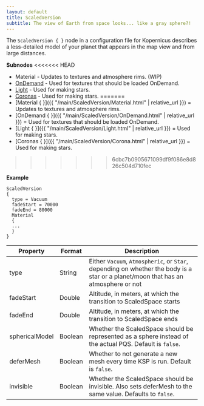 ```yaml
---
layout: default
title: ScaledVersion
subtitle: The view of Earth from space looks... like a gray sphere?!
---
```


The `ScaledVersion { }` node in a configuration file for Kopernicus describes a less-detailed model of your planet that appears in the map view and from large distances.


**Subnodes**
<<<<<<< HEAD
* Material - Updates to textures and atmosphere rims. (WIP)
* [OnDemand](/main/ScaledVersion/OnDemand.html) - Used for textures that should be loaded OnDemand.
* [Light](/main/ScaledVersion/Light.html) - Used for making stars.
* [Coronas](/main/ScaledVersion/Coronas.html) - Used for making stars.
=======
* [Material { }]({{ "/main/ScaledVersion/Material.html" | relative_url }}) = Updates to textures and atmosphere rims.
* [OnDemand { }]({{ "/main/ScaledVersion/OnDemand.html" | relative_url }}) = Used for textures that should be loaded OnDemand.
* [Light { }]({{ "/main/ScaledVersion/Light.html" | relative_url }}) = Used for making stars.
* [Coronas { }]({{ "/main/ScaledVersion/Corona.html" | relative_url }}) = Used for making stars.
>>>>>>> 6cbc7b0905671099df9f086e8d826c504d710fec

**Example**
```
ScaledVersion
{
  type = Vacuum
  fadeStart = 70000
  fadeEnd = 80000
  Material
  {
  ...
  }
}
```

|Property|Format|Description|
|--------|------|-----------|
|type|String|Either `Vacuum`, `Atmospheric`, or `Star`, depending on whether the body is a star or a planet/moon that has an atmosphere or not|
|fadeStart|Double|Altitude, in meters, at which the transition to ScaledSpace starts|
|fadeEnd|Double|Altitude, in meters, at which the transition to ScaledSpace ends|
|sphericalModel|Boolean|Whether the ScaledSpace should be represented as a sphere instead of the actual PQS. Default is `false`.|
|deferMesh|Boolean|Whether to not generate a new mesh every time KSP is run. Default is `false`.|
|invisible|Boolean|Whether the ScaledSpace should be invisible. Also sets deferMesh to the same value. Defaults to `false`.|
